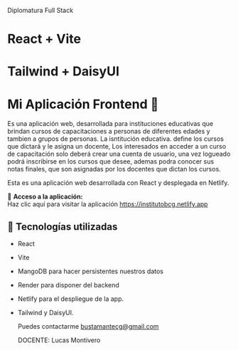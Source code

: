 Diplomatura Full Stack
# React + Vite
# Tailwind + DaisyUI

# Mi Aplicación Frontend 🚀
Es una aplicación web, desarrollada para instituciones educativas que brindan
cursos de capacitaciones a personas de diferentes edades y tambien a
grupos de personas. 
La isntitución educativa. define los cursos que dictará y le asigna un docente,
Los interesados en acceder a un curso de capacitación solo deberá crear una
cuenta de usuario, una vez logueado podrá inscribirse en los cursos que desee,
ademas podra conocer sus notas finales, que son asignadas por los docentes
que dictan los cursos.

Esta es una aplicación web desarrollada con React y desplegada en Netlify.

🔗 **Acceso a la aplicación:**  
Haz clic aquí para visitar la aplicación https://institutobcg.netlify.app

## 🚀 Tecnologías utilizadas
- React
- Vite
- MangoDB para hacer persistentes nuestros datos
- Render para disponer del backend
- Netlify para el despliegue de la app.
- Tailwind y DaisyUI.


  Puedes contactarme  bustamantecg@gmail.com

  DOCENTE: Lucas Montivero
